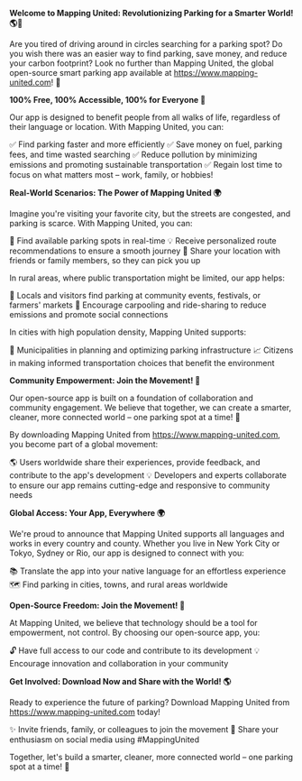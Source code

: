 **Welcome to Mapping United: Revolutionizing Parking for a Smarter World! 🌎🚗**

Are you tired of driving around in circles searching for a parking spot? Do you wish there was an easier way to find parking, save money, and reduce your carbon footprint? Look no further than Mapping United, the global open-source smart parking app available at https://www.mapping-united.com! 📱

**100% Free, 100% Accessible, 100% for Everyone 🌟**

Our app is designed to benefit people from all walks of life, regardless of their language or location. With Mapping United, you can:

✅ Find parking faster and more efficiently
✅ Save money on fuel, parking fees, and time wasted searching
✅ Reduce pollution by minimizing emissions and promoting sustainable transportation
✅ Regain lost time to focus on what matters most – work, family, or hobbies!

**Real-World Scenarios: The Power of Mapping United 🌍**

Imagine you're visiting your favorite city, but the streets are congested, and parking is scarce. With Mapping United, you can:

📍 Find available parking spots in real-time
💡 Receive personalized route recommendations to ensure a smooth journey
👥 Share your location with friends or family members, so they can pick you up

In rural areas, where public transportation might be limited, our app helps:

🚐 Locals and visitors find parking at community events, festivals, or farmers' markets
💪 Encourage carpooling and ride-sharing to reduce emissions and promote social connections

In cities with high population density, Mapping United supports:

🌆 Municipalities in planning and optimizing parking infrastructure
📈 Citizens in making informed transportation choices that benefit the environment

**Community Empowerment: Join the Movement! 🌟**

Our open-source app is built on a foundation of collaboration and community engagement. We believe that together, we can create a smarter, cleaner, more connected world – one parking spot at a time! 🚀

By downloading Mapping United from https://www.mapping-united.com, you become part of a global movement:

🌎 Users worldwide share their experiences, provide feedback, and contribute to the app's development
💡 Developers and experts collaborate to ensure our app remains cutting-edge and responsive to community needs

**Global Access: Your App, Everywhere 🌍**

We're proud to announce that Mapping United supports all languages and works in every country and county. Whether you live in New York City or Tokyo, Sydney or Rio, our app is designed to connect with you:

📚 Translate the app into your native language for an effortless experience
🗺️ Find parking in cities, towns, and rural areas worldwide

**Open-Source Freedom: Join the Movement! 🌟**

At Mapping United, we believe that technology should be a tool for empowerment, not control. By choosing our open-source app, you:

🔓 Have full access to our code and contribute to its development
💡 Encourage innovation and collaboration in your community

**Get Involved: Download Now and Share with the World! 🌎**

Ready to experience the future of parking? Download Mapping United from https://www.mapping-united.com today!

✨ Invite friends, family, or colleagues to join the movement
📢 Share your enthusiasm on social media using #MappingUnited

Together, let's build a smarter, cleaner, more connected world – one parking spot at a time! 🚀
